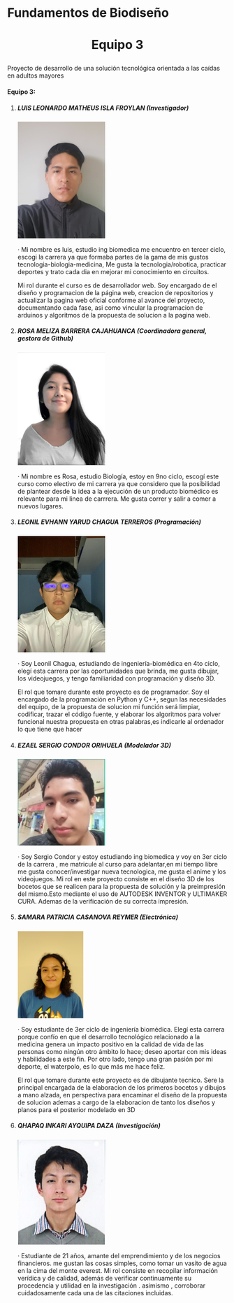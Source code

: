 # Fundamentos de Biodiseño 
# <p align="center"> Equipo 3 </p>
Proyecto de desarrollo de una solución tecnológica orientada a las caídas en adultos mayores

<h4>Equipo 3: </h4>
<ol>
<li><h5>LUIS LEONARDO MATHEUS ISLA FROYLAN (Investigador)</h5></li>


  <img src="photos/photoLuisRepositorioreadme.jpg"  alt="fotoLuis" style="width: 200px">
  
  · Mi nombre es luis, estudio ing biomedica me encuentro en tercer ciclo, escogi la carrera ya que formaba partes de la gama de mis gustos tecnologia-biologia-medicina, Me gusta la tecnologia/robotica, practicar deportes y trato cada dia en mejorar mi conocimiento en circuitos.

  Mi rol durante el curso es de desarrollador web. Soy encargado de el diseño y programacion de la página web, creacion de repositorios y actualizar la pagina web oficial conforme al avance del proyecto, documentando cada fase, asi como vincular la programacion de arduinos y algoritmos de la propuesta de solucion a la pagina web.

 
  
<li><h5>ROSA MELIZA BARRERA CAJAHUANCA (Coordinadora general, gestora de Github)</h5></li>

   <img src="photos/photoRosaRepositorioReadme.png" alt="fotoRosa" style="width: 200px">

  · Mi nombre es Rosa, estudio Biología, estoy en 9no ciclo, escogí este curso como electivo de mi carrera ya que considero que la posibilidad de plantear desde la idea a la ejecución de un producto biomédico es relevante para mi linea de carrrera. Me gusta correr y salir a comer a nuevos lugares.
  
  


  
<li><h5>LEONIL EVHANN YARUD CHAGUA TERREROS (Programación)</h5></li>

   <img src="photos/photoEvhannRepositorioReadme.jpg" alt="fotoEvhann" style="width: 200px">
   
  · Soy Leonil Chagua, estudiando de ingeniería-biomédica en 4to ciclo, elegí esta carrera por las oportunidades que brinda, me gusta dibujar, los videojuegos, y tengo familiaridad con programación y diseño 3D.
  
  El rol que tomare durante este proyecto es de programador. Soy el encargado de la programación en Python y C++, segun las necesidades del equipo, de la propuesta de solucion mi función será limpiar, codificar, trazar el código fuente, y elaborar los algoritmos para volver funcional nuestra propuesta en otras palabras,es indicarle al ordenador lo que tiene que hacer

 

<li><h5>EZAEL SERGIO CONDOR ORIHUELA (Modelador 3D)</h5></li>

   <img src="photos/photoSergioRepositorioreadme.jpg"  alt="fotoSergio" style="width: 200px">
   
  · Soy Sergio Condor y estoy estudiando ing biomedica y voy en 3er ciclo de la carrera , me matricule al curso para adelantar,en mi tiempo libre me gusta conocer/investigar nueva tecnologica, me gusta el anime y los videojuegos.
  Mi rol en este proyecto consiste en el diseño 3D de los bocetos que se realicen para la propuesta de solución y la preimpresión del mismo.Esto mediante el uso de AUTODESK INVENTOR y ULTIMAKER CURA. Ademas de la verificación de su correcta impresión.
  
  

  
<li><h5>SAMARA PATRICIA CASANOVA REYMER (Electrónica)</h5></li>

  <img src="photos/pkotoSamaraRepositorioReadme.png"  alt="fotoSamara" style="width: 150px">

  · Soy estudiante de 3er ciclo de ingeniería biomédica. Elegí esta carrera porque confío en que el desarrollo tecnológico relacionado a la medicina genera un impacto positivo en la calidad de vida de las personas como ningún otro ámbito lo hace; deseo aportar con mis ideas y habilidades a este fin. Por otro lado, tengo una gran pasión por mi deporte, el waterpolo, es lo que más me hace feliz.

  El rol que tomare durante este proyecto es de dibujante tecnico. Sere la principal encargada de la elaboracion de los primeros bocetos y dibujos a mano alzada, en perspectiva para encaminar el diseño de la propuesta de solucion ademas a cargo de la elaboracion de tanto los diseños y planos para el posterior modelado en 3D



<li><h5>QHAPAQ INKARI AYQUIPA DAZA (Investigación)</h5></li>

  <img src="photos/photoQhapaqRepositorioreadme.jpg" alt="fotoQhapaq" style="width: 200px">

  · Estudiante de 21 años, amante del emprendimiento y  de los negocios financieros. me gustan las cosas simples, como tomar un vasito de agua en la cima del monte everest. Mi rol consiste en recopilar información verídica y de calidad, además de verificar continuamente su procedencia y utilidad en la investigación . asimismo , corroborar        cuidadosamente cada una de las citaciones incluidas.
  
  


</ol>

